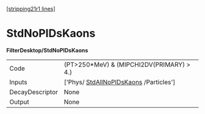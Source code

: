 [[stripping21r1 lines]](./stripping21r1-index)

# StdNoPIDsKaons

**FilterDesktop/StdNoPIDsKaons**

|                 |                                                                               |
|-----------------|-------------------------------------------------------------------------------|
| Code            | (PT\>250\*MeV) & (MIPCHI2DV(PRIMARY) \> 4.)                                   |
| Inputs          | ['Phys/ [StdAllNoPIDsKaons](./stripping21r1-stdallnopidskaons) /Particles'] |
| DecayDescriptor | None                                                                          |
| Output          | None                                                                          |
